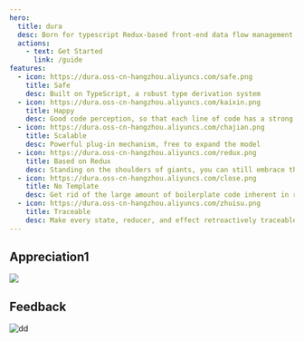 ```yaml
---
hero:
  title: dura
  desc: Born for typescript Redux-based front-end data flow management solution
  actions:
    - text: Get Started
      link: /guide
features:
  - icon: https://dura.oss-cn-hangzhou.aliyuncs.com/safe.png
    title: Safe
    desc: Built on TypeScript, a robust type derivation system
  - icon: https://dura.oss-cn-hangzhou.aliyuncs.com/kaixin.png
    title: Happy
    desc: Good code perception, so that each line of code has a strong sense of security
  - icon: https://dura.oss-cn-hangzhou.aliyuncs.com/chajian.png
    title: Scalable
    desc: Powerful plug-in mechanism, free to expand the model
  - icon: https://dura.oss-cn-hangzhou.aliyuncs.com/redux.png
    title: Based on Redux
    desc: Standing on the shoulders of giants, you can still embrace the whole Redux ecology
  - icon: https://dura.oss-cn-hangzhou.aliyuncs.com/close.png
    title: No Template
    desc: Get rid of the large amount of boilerplate code inherent in redux and get off work early
  - icon: https://dura.oss-cn-hangzhou.aliyuncs.com/zhuisu.png
    title: Traceable
    desc: Make every state, reducer, and effect retroactively traceable without having to worry about the inability to remove it safely
---
```


## Appreciation1

![](https://dura.oss-cn-hangzhou.aliyuncs.com/test1.gif)

## Feedback

![dd](https://dura.oss-cn-hangzhou.aliyuncs.com/dingding.jpg?x-oss-process=image/resize,w_300)
